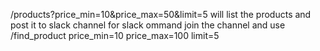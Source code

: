 /products?price_min=10&price_max=50&limit=5
will list the products and post it to slack channel
for slack ommand join the channel and use
/find_product price_min=10 price_max=100 limit=5
